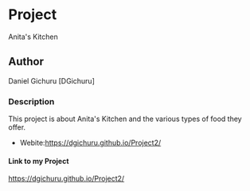 # Project 
 Anita's Kitchen
 ## Author
  Daniel Gichuru [DGichuru]
  ### Description
   This project is about Anita's Kitchen and the various types of food they offer.
   * Webite:https://dgichuru.github.io/Project2/
   
   #### Link to my Project
   https://dgichuru.github.io/Project2/
   
   
